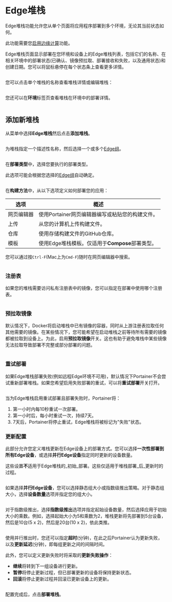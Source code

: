 # Edge堆栈

Edge堆栈功能允许您从单个页面将应用程序部署到多个环境，无论其当前状态如何。

此功能需要您[启用边缘计算](../../../admin/settings/edge.md)功能。

Edge堆栈页面显示部署在您环境和设备上的Edge堆栈列表，包括它们的名称、在相关环境中的部署状态(已确认、镜像预拉取、部署接收和失败，以及通用状态)和创建日期。您可以将鼠标悬停在每个状态条上查看更多详情。

<figure><img src="../..//assets/2.19-edge-stacks-list.png" alt=""><figcaption></figcaption></figure>

您可以点击单个堆栈的名称查看堆栈详情或编辑堆栈：

<figure><img src="../..//assets/2.19-edge-stacks-edit-stack.png" alt=""><figcaption></figcaption></figure>

您还可以在**环境**标签页查看堆栈在环境中的部署详情。

<figure><img src="../..//assets/2.19-edge-stacks-edit-environment.png" alt=""><figcaption></figcaption></figure>

## 添加新堆栈

从菜单中选择**Edge堆栈**然后点击**添加堆栈**。

<figure><img src="../..//assets/2.19-edge-stacks-add.gif" alt=""><figcaption></figcaption></figure>

为堆栈指定一个描述性名称，然后选择一个或多个[Edge组](../groups.md)。

<figure><img src="../..//assets/2.19-edge-stacks-add-name.png" alt=""><figcaption></figcaption></figure>

在**部署类型**中，选择您要执行的部署类型。

此选项可能会根据您选择的[Edge组](../groups.md)自动确定。

<figure><img src="../..//assets/2.15-edge-stacks-add-deptype.png" alt=""><figcaption></figcaption></figure>

在**构建方法**中，从以下选项定义如何部署您的应用：

| 选项       | 概述                                                                        |
| ---------- | ------------------------------------------------------------------------------- |
| 网页编辑器 | 使用Portainer网页编辑器编写或粘贴您的构建文件。              |
| 上传       | 从您的计算机上传构建文件。                                         |
| 仓库       | 使用存储构建文件的GitHub仓库。                               |
| 模板       | 使用Edge堆栈模板。仅适用于**Compose**部署类型。 |

您可以通过按`Ctrl-F`(Mac上为`Cmd-F`)随时在网页编辑器中搜索。

<figure><img src="../..//assets/2.15-edge-stacks-add-buildmethod.png" alt=""><figcaption></figcaption></figure>

### 注册表

如果您的堆栈需要访问私有注册表中的镜像，您可以指定在部署中使用哪个注册表。

<figure><img src="../..//assets/2.15-edge-stacks-add-registry.png" alt=""><figcaption></figcaption></figure>

### 预拉取镜像

默认情况下，Docker将启动堆栈中已有镜像的容器，同时从上游注册表拉取任何其他需要的镜像。在某些情况下，您可能希望在启动堆栈之前等待所有需要的镜像都被拉取到设备上。为此，启用**预拉取镜像**开关。这也有助于避免堆栈中某些镜像无法拉取导致部署不完整或部分部署的问题。

<figure><img src="../..//assets/2.18-edge-stacks-prepull.png" alt=""><figcaption></figcaption></figure>

### 重试部署

如果Edge堆栈部署失败(例如远程Edge环境不可用)，默认情况下Portainer不会尝试重新部署堆栈。如果您希望启用失败部署的重试，可以将**重试部署**开关打开。

<figure><img src="../..//assets/2.18-edge-stacks-retry.png" alt=""><figcaption></figcaption></figure>

当为Edge堆栈启用重试部署且部署失败时，Portainer将：

1. 第一小时内每10秒重试一次部署。
2. 第一小时后，每小时重试一次，持续7天。
3. 7天后，Portainer将停止重试，Edge堆栈将被标记为"失败"状态。

### 更新配置

此部分允许您定义堆栈更新在Edge设备上的部署方式。您可以选择**一次性部署到所有Edge设备**，或选择**并行Edge设备**指定同时更新的设备数量。

这些设置**不**适用于Edge堆栈的_初始_部署。这些仅适用于堆栈部署_后_更新时的过程。

<figure><img src="../..//assets/2.19-edge-stacks-updateconfigs.png" alt=""><figcaption></figcaption></figure>

如果选择**并行Edge设备**，您可以选择静态组大小或指数级推出策略。对于静态组大小，选择**设备数量**选项并指定您的组大小。

<figure><img src="../..//assets/2.19-edge-stacks-parallel-staticgroups.png" alt=""><figcaption></figcaption></figure>

对于指数级推出，选择**指数级推出**选项并指定起始设备数量，然后选择应用于初始大小的乘数。例如，选择起始大小为5和乘数为2，堆栈更新将先部署到5台设备，然后是10台(5 x 2)，然后是20台(10 x 2)，依此类推。

<figure><img src="../..//assets/2.19-edge-stacks-parallel-exponential.png" alt=""><figcaption></figcaption></figure>

使用并行推出时，您还可以指定**超时**(分钟)，在此之后Portainer认为更新失败，以及**更新延迟**(分钟)，即每组更新之间的间隔时间。

此外，您可以定义更新失败时将采取的**更新失败操作**：
* **继续**将转到下一组设备进行更新。
* **暂停**将停止更新过程，但已部署更新的设备将保持更新状态。
* **回滚**将停止更新过程并回滚已更新设备上的更新。

<figure><img src="../..//assets/2.19-edge-stacks-parallel-failureaction.png" alt=""><figcaption></figcaption></figure>

配置完成后，点击**部署堆栈**。
